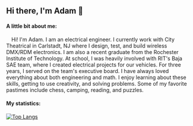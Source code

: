 ## Hi there, I'm Adam 👋

#### A little bit about me:

&ensp;&ensp;Hi! I'm Adam. I am an electrical engineer. I currently work with City Theatrical in Carlstadt, NJ where I design, test, and build wireless DMX/RDM electronics. I am also a recent graduate from the Rochester Institute of Technology. At school, I was heavily involved with RIT's Baja SAE team, where I created electrical projects for our vehicles. For three years, I served on the team's executive board. I have always loved everything about both engineering and math. I enjoy learning about these skills, getting to use creativity, and solving problems. Some of my favorite pastimes include chess, camping, reading, and puzzles.

#### My statistics:
[![Top Langs](https://github-readme-stats-sigma-five.vercel.app/api/top-langs/?username=AdamSeidman&langs_count=8&hide=html,freemarker&layout=compact)](https://github.com/anuraghazra/github-readme-stats)
